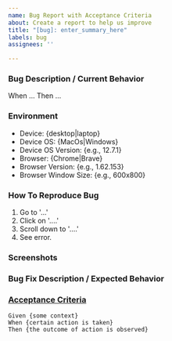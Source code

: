 ```yaml
---
name: Bug Report with Acceptance Criteria
about: Create a report to help us improve
title: "[bug]: enter_summary_here"
labels: bug
assignees: ''

---
```


### Bug Description / Current Behavior

<!-- [Enter short description of what the bug is.] -->

When ... Then ...

### Environment

<!-- [Please specify which device and browser you were using when you saw this bug.] -->

- Device: {desktop|laptop}
- Device OS: {MacOs|Windows}
- Device OS Version: {e.g., 12.7.1}
- Browser: {Chrome|Brave}
- Browser Version: {e.g., 1.62.153}
- Browser Window Size: {e.g., 600x800}

### How To Reproduce Bug

<!-- [Describe steps to reproduce the bug.] -->

1. Go to '...'
2. Click on '....'
3. Scroll down to '....'
4. See error.

### Screenshots

<!-- [If applicable, add screenshots to help explain your problem.] -->

### Bug Fix Description / Expected Behavior

<!-- [Enter short description of what you expected to happen.] -->

### [Acceptance Criteria](https://cucumber.io/docs/bdd/better-gherkin/)

<!-- [Describe exact behavior that will fix this bug.  Replace {placeholder} values.] -->

```gherkin
Given {some context}
When {certain action is taken}
Then {the outcome of action is observed}
```
